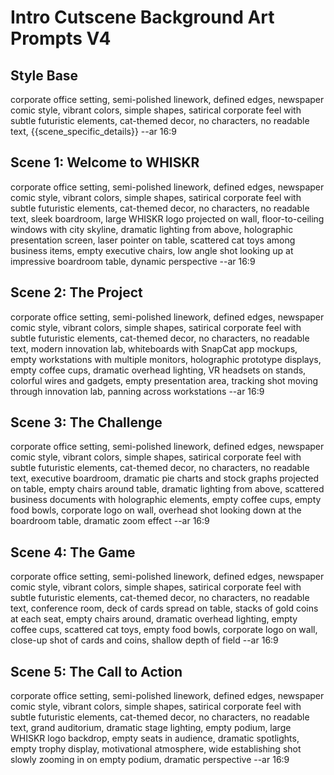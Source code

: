 # Intro Cutscene Background Art Prompts V4

## Style Base
corporate office setting, semi-polished linework, defined edges, newspaper comic style, vibrant colors, simple shapes, satirical corporate feel with subtle futuristic elements, cat-themed decor, no characters, no readable text, {{scene_specific_details}} --ar 16:9

## Scene 1: Welcome to WHISKR
corporate office setting, semi-polished linework, defined edges, newspaper comic style, vibrant colors, simple shapes, satirical corporate feel with subtle futuristic elements, cat-themed decor, no characters, no readable text, sleek boardroom, large WHISKR logo projected on wall, floor-to-ceiling windows with city skyline, dramatic lighting from above, holographic presentation screen, laser pointer on table, scattered cat toys among business items, empty executive chairs, low angle shot looking up at impressive boardroom table, dynamic perspective --ar 16:9

## Scene 2: The Project
corporate office setting, semi-polished linework, defined edges, newspaper comic style, vibrant colors, simple shapes, satirical corporate feel with subtle futuristic elements, cat-themed decor, no characters, no readable text, modern innovation lab, whiteboards with SnapCat app mockups, empty workstations with multiple monitors, holographic prototype displays, empty coffee cups, dramatic overhead lighting, VR headsets on stands, colorful wires and gadgets, empty presentation area, tracking shot moving through innovation lab, panning across workstations --ar 16:9

## Scene 3: The Challenge
corporate office setting, semi-polished linework, defined edges, newspaper comic style, vibrant colors, simple shapes, satirical corporate feel with subtle futuristic elements, cat-themed decor, no characters, no readable text, executive boardroom, dramatic pie charts and stock graphs projected on table, empty chairs around table, dramatic lighting from above, scattered business documents with holographic elements, empty coffee cups, empty food bowls, corporate logo on wall, overhead shot looking down at the boardroom table, dramatic zoom effect --ar 16:9

## Scene 4: The Game
corporate office setting, semi-polished linework, defined edges, newspaper comic style, vibrant colors, simple shapes, satirical corporate feel with subtle futuristic elements, cat-themed decor, no characters, no readable text, conference room, deck of cards spread on table, stacks of gold coins at each seat, empty chairs around, dramatic overhead lighting, empty coffee cups, scattered cat toys, empty food bowls, corporate logo on wall, close-up shot of cards and coins, shallow depth of field --ar 16:9

## Scene 5: The Call to Action
corporate office setting, semi-polished linework, defined edges, newspaper comic style, vibrant colors, simple shapes, satirical corporate feel with subtle futuristic elements, cat-themed decor, no characters, no readable text, grand auditorium, dramatic stage lighting, empty podium, large WHISKR logo backdrop, empty seats in audience, dramatic spotlights, empty trophy display, motivational atmosphere, wide establishing shot slowly zooming in on empty podium, dramatic perspective --ar 16:9 